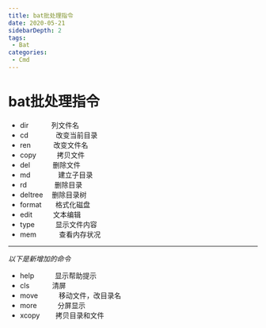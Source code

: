```yaml
---
title: bat批处理指令
date: 2020-05-21
sidebarDepth: 2
tags:
 - Bat
categories:
 - Cmd
---
```

# bat批处理指令
- dir 　　　列文件名 
- cd　　　　改变当前目录 
- ren 　　　改变文件名 
- copy　　　拷贝文件 
- del 　　　删除文件 
- md　　　　建立子目录 
- rd　　　　删除目录 
- deltree　 删除目录树 
- format　　格式化磁盘 
- edit　　　文本编辑 
- type　　　显示文件内容 
- mem 　　　查看内存状况 
----------
*以下是新增加的命令* 
- help　　　显示帮助提示 
- cls 　　　清屏 
- move　　　移动文件，改目录名 
- more　　　分屏显示 
- xcopy 　　拷贝目录和文件 